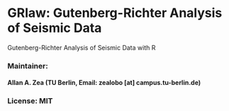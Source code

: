 # GRlaw: Gutenberg-Richter Analysis of Seismic Data
Gutenberg-Richter Analysis of Seismic Data with R


### Maintainer: 
#### Allan A. Zea (TU Berlin, Email: zealobo [at] campus.tu-berlin.de)

### License: MIT
